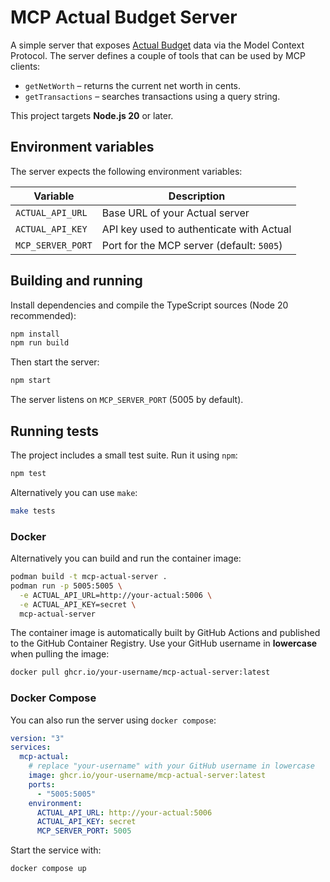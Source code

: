 # MCP Actual Budget Server

A simple server that exposes [Actual Budget](https://actualbudget.org/) data via the
Model Context Protocol. The server defines a couple of tools that can be used by
MCP clients:

- `getNetWorth` – returns the current net worth in cents.
- `getTransactions` – searches transactions using a query string.

This project targets **Node.js 20** or later.

## Environment variables

The server expects the following environment variables:

| Variable           | Description                                      |
|--------------------|--------------------------------------------------|
| `ACTUAL_API_URL`   | Base URL of your Actual server                   |
| `ACTUAL_API_KEY`   | API key used to authenticate with Actual         |
| `MCP_SERVER_PORT`  | Port for the MCP server (default: `5005`)        |

## Building and running

Install dependencies and compile the TypeScript sources (Node 20 recommended):

```bash
npm install
npm run build
```

Then start the server:

```bash
npm start
```

The server listens on `MCP_SERVER_PORT` (5005 by default).

## Running tests

The project includes a small test suite. Run it using `npm`:

```bash
npm test
```

Alternatively you can use `make`:

```bash
make tests
```

### Docker

Alternatively you can build and run the container image:

```bash
podman build -t mcp-actual-server .
podman run -p 5005:5005 \
  -e ACTUAL_API_URL=http://your-actual:5006 \
  -e ACTUAL_API_KEY=secret \
  mcp-actual-server
```

The container image is automatically built by GitHub Actions and published to
the GitHub Container Registry. Use your GitHub username in **lowercase** when
pulling the image:

```bash
docker pull ghcr.io/your-username/mcp-actual-server:latest
```

### Docker Compose

You can also run the server using `docker compose`:

```yaml
version: "3"
services:
  mcp-actual:
    # replace "your-username" with your GitHub username in lowercase
    image: ghcr.io/your-username/mcp-actual-server:latest
    ports:
      - "5005:5005"
    environment:
      ACTUAL_API_URL: http://your-actual:5006
      ACTUAL_API_KEY: secret
      MCP_SERVER_PORT: 5005
```

Start the service with:

```bash
docker compose up
```
